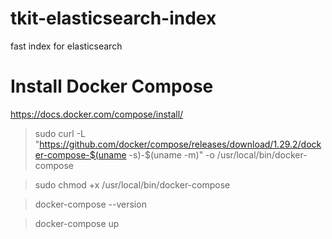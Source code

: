 # tkit-elasticsearch-index

fast index for elasticsearch

# Install Docker Compose

https://docs.docker.com/compose/install/

> sudo curl -L "https://github.com/docker/compose/releases/download/1.29.2/docker-compose-$(uname -s)-$(uname -m)" -o /usr/local/bin/docker-compose

> sudo chmod +x /usr/local/bin/docker-compose

> docker-compose --version

> docker-compose up